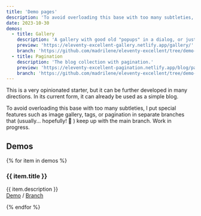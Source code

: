 ```yaml
---
title: 'Demo pages'
description: 'To avoid overloading this base with too many subtleties, I store special features in separate branches that (usually) keep up with the main branch.'
date: 2023-10-30
demos:
  - title: Gallery
    description: 'A gallery with good old "popups" in a dialog, or just looping over images.'
    preview: 'https://eleventy-excellent-gallery.netlify.app/gallery/'
    branch: 'https://github.com/madrilene/eleventy-excellent/tree/demo-gallery'
  - title: Pagination
    description: 'The blog collection with pagination.'
    preview: 'https://eleventy-excellent-pagination.netlify.app/blog/page-1/'
    branch: 'https://github.com/madrilene/eleventy-excellent/tree/demo-pagination'
---
```


This is a very opinionated starter, but it can be further developed in many directions. In its current form, it can already be used as a simple blog.

To avoid overloading this base with too many subtleties, I put special features such as image gallery, tags, or pagination in separate branches that (usually... hopefully! 🫣 ) keep up with the main branch.
Work in progress.

## Demos

{% for item in demos %}

   <h3>{{ item.title }}</h3>
   <p>{{ item.description }} <br /><a href="{{ item.preview }}">Demo</a> / <a href="{{ item.branch }}">Branch</a></p>

{% endfor %}
